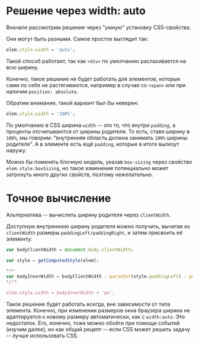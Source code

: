 # Решение через width: auto

Вначале рассмотрим решение через "умную" установку CSS-свойства.

Они могут быть разными. Самое простое выглядит так:

```js
elem.style.width = 'auto';
```

Такой способ работает, так как `<div>` по умолчанию распахивается на всю ширину.

Конечно, такое решение не будет работать для элементов, которые сами по себе не растягиваются, например в случае со `<span>` или при наличии `position: absolute`.

Обратим внимание, такой вариант был бы неверен:
```js
elem.style.width = '100%';
```

По умолчанию в CSS ширина `width` -- это то, что *внутри `padding`*, а проценты отсчитываются от ширины родителя. То есть, ставя ширину в `100%`, мы говорим: "внутренняя область должна занимать `100%` ширины родителя". А в элементе есть ещё `padding`, которые в итоге вылезут наружу.

Можно бы поменять блочную модель, указав `box-sizing` через свойство `elem.style.boxSizing`, но такое изменение потенциально может затронуть много других свойств, поэтому нежелательно.

# Точное вычисление

Альтернатива -- вычислить ширину родителя через `clientWidth`.

Доступную внутреннюю ширину родителя можно получить, вычитая из `clientWidth` размеры `paddingLeft/paddingRight`, и затем присвоить её элементу:

```js
var bodyClientWidth = document.body.clientWidth;

var style = getComputedStyle(elem);

*!*
var bodyInnerWidth = bodyClientWidth - parseInt(style.paddingLeft) - parseInt(style.paddingRight);
*/!*

elem.style.width = bodyInnerWidth + 'px';
```

Такое решение будет работать всегда, вне зависимости от типа элемента. Конечно, при изменении размеров окна браузера ширина не адаптируется к новому размеру автоматически, как с `width:auto`. Это недостаток. Его, конечно, тоже можно обойти при помощи событий (изучим далее), но как общий рецепт -- если CSS может решить задачу -- лучше использовать CSS.

